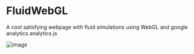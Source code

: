 # FluidWebGL

A cool satisfying webpage with fluid simulations using WebGL and google analytics analytics.js

![image](https://user-images.githubusercontent.com/65241103/202865111-b358657d-aaaa-4e3b-b0ee-3a53eb1a39f2.png)
